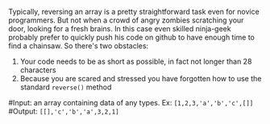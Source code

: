 Typically, reversing an array is a pretty straightforward task even for novice programmers.
But not when a crowd of angry zombies scratching your door, looking for a fresh brains. In this case even skilled ninja-geek probably prefer to quickly push his code on github to have enough time to find a chainsaw. So there's two obstacles:

1. Your code needs to be as short as possible, in fact not longer than 28 characters
2. Because you are scared and stressed you have forgotten how to use the standard `reverse()` method

#Input: an array containing data of any types. Ex: `[1,2,3,'a','b','c',[]]`
#Output: `[[],'c','b','a',3,2,1]`
